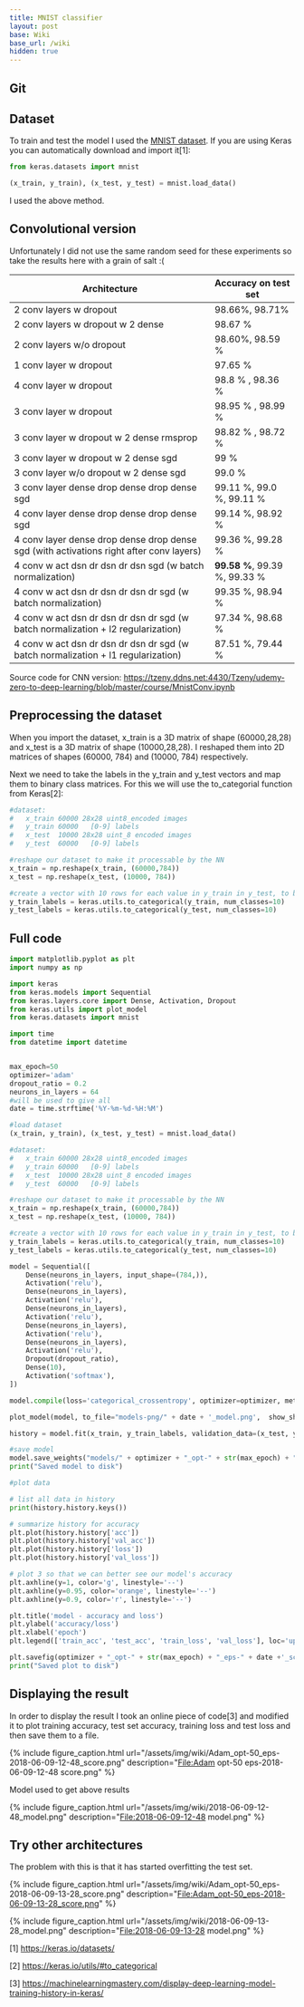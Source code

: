 ```yaml
---
title: MNIST classifier
layout: post
base: Wiki
base_url: /wiki
hidden: true
---
```



Git
---


Dataset
-------

To train and test the model I used the [MNIST dataset](http://yann.lecun.com/exdb/mnist/). If you are using Keras you can automatically download and import it[1]:

``` python
from keras.datasets import mnist

(x_train, y_train), (x_test, y_test) = mnist.load_data()
```

I used the above method.

Convolutional version
---------------------

Unfortunately I did not use the same random seed for these experiments so take the results here with a grain of salt :(

| Architecture                                                                            | Accuracy on test set             |
|-----------------------------------------------------------------------------------------|----------------------------------|
| 2 conv layers w dropout                                                                 | 98.66%, 98.71%                   |
| 2 conv layers w dropout w 2 dense                                                       | 98.67 %                          |
| 2 conv layers w/o dropout                                                               | 98.60%, 98.59 %                  |
| 1 conv layer w dropout                                                                  | 97.65 %                          |
| 4 conv layer w dropout                                                                  | 98.8 % , 98.36 %                 |
| 3 conv layer w dropout                                                                  | 98.95 % , 98.99 %                |
| 3 conv layer w dropout w 2 dense rmsprop                                                | 98.82 % , 98.72 %                |
| 3 conv layer w dropout w 2 dense sgd                                                    | 99 %                             |
| 3 conv layer w/o dropout w 2 dense sgd                                                  | 99.0 %                           |
| 3 conv layer dense drop dense drop dense sgd                                            | 99.11 %, 99.0 %, 99.11 %         |
| 4 conv layer dense drop dense drop dense sgd                                            | 99.14 %, 98.92 %                 |
| 4 conv layer dense drop dense drop dense sgd (with activations right after conv layers) | 99.36 %, 99.28 %                 |
| 4 conv w act dsn dr dsn dr dsn sgd (w batch normalization)                              | <b>99.58 %</b>, 99.39 %, 99.33 % |
| 4 conv w act dsn dr dsn dr dsn dr sgd (w batch normalization)                           | 99.35 %, 98.94 %                 |
| 4 conv w act dsn dr dsn dr dsn dr sgd (w batch normalization + l2 regularization)       | 97.34 %, 98.68 %                 |
| 4 conv w act dsn dr dsn dr dsn dr sgd (w batch normalization + l1 regularization)       | 87.51 %, 79.44 %                 |

Source code for CNN version: [<https://tzeny.ddns.net:4430/Tzeny/udemy-zero-to-deep-learning/blob/master/course/MnistConv.ipynb>](https://tzeny.ddns.net:4430/Tzeny/udemy-zero-to-deep-learning/blob/master/course/MnistConv.ipynb)

Preprocessing the dataset
-------------------------

When you import the dataset, x_train is a 3D matrix of shape (60000,28,28) and x_test is a 3D matrix of shape (10000,28,28). I reshaped them into 2D matrices of shapes (60000, 784) and (10000, 784) respectively.

Next we need to take the labels in the y_train and y_test vectors and map them to binary class matrices. For this we will use the to_categorial function from Keras[2]:

``` python
#dataset:
#   x_train 60000 28x28 uint8_encoded images
#   y_train 60000   [0-9] labels
#   x_test  10000 28x28 uint_8 encoded images
#   y_test  60000   [0-9] labels

#reshape our dataset to make it processable by the NN
x_train = np.reshape(x_train, (60000,784))
x_test = np.reshape(x_test, (10000, 784))

#create a vector with 10 rows for each value in y_train in y_test, to be used by our activation layer
y_train_labels = keras.utils.to_categorical(y_train, num_classes=10)
y_test_labels = keras.utils.to_categorical(y_test, num_classes=10)
```

Full code
---------

``` python
import matplotlib.pyplot as plt
import numpy as np

import keras
from keras.models import Sequential
from keras.layers.core import Dense, Activation, Dropout
from keras.utils import plot_model
from keras.datasets import mnist

import time
from datetime import datetime


max_epoch=50
optimizer='adam'
dropout_ratio = 0.2
neurons_in_layers = 64
#will be used to give all
date = time.strftime('%Y-%m-%d-%H:%M')

#load dataset
(x_train, y_train), (x_test, y_test) = mnist.load_data()

#dataset:
#   x_train 60000 28x28 uint8_encoded images
#   y_train 60000   [0-9] labels
#   x_test  10000 28x28 uint_8 encoded images
#   y_test  60000   [0-9] labels

#reshape our dataset to make it processable by the NN
x_train = np.reshape(x_train, (60000,784))
x_test = np.reshape(x_test, (10000, 784))

#create a vector with 10 rows for each value in y_train in y_test, to be used by our activation layer
y_train_labels = keras.utils.to_categorical(y_train, num_classes=10)
y_test_labels = keras.utils.to_categorical(y_test, num_classes=10)

model = Sequential([
    Dense(neurons_in_layers, input_shape=(784,)),
    Activation('relu'),
    Dense(neurons_in_layers),
    Activation('relu'),
    Dense(neurons_in_layers),
    Activation('relu'),
    Dense(neurons_in_layers),
    Activation('relu'),
    Dense(neurons_in_layers),
    Activation('relu'),
    Dropout(dropout_ratio),
    Dense(10),
    Activation('softmax'),
])

model.compile(loss='categorical_crossentropy', optimizer=optimizer, metrics=['accuracy'])

plot_model(model, to_file="models-png/" + date + '_model.png',  show_shapes=True)

history = model.fit(x_train, y_train_labels, validation_data=(x_test, y_test_labels), epochs=max_epoch, verbose=1)

#save model
model.save_weights("models/" + optimizer + "_opt-" + str(max_epoch) + "_eps-" + date + ".h5")
print("Saved model to disk")

#plot data

# list all data in history
print(history.history.keys())

# summarize history for accuracy
plt.plot(history.history['acc'])
plt.plot(history.history['val_acc'])
plt.plot(history.history['loss'])
plt.plot(history.history['val_loss'])

# plot 3 so that we can better see our model's accuracy
plt.axhline(y=1, color='g', linestyle='--')
plt.axhline(y=0.95, color='orange', linestyle='--')
plt.axhline(y=0.9, color='r', linestyle='--')

plt.title('model - accuracy and loss')
plt.ylabel('accuracy/loss')
plt.xlabel('epoch')
plt.legend(['train_acc', 'test_acc', 'train_loss', 'val_loss'], loc='upper left')

plt.savefig(optimizer + "_opt-" + str(max_epoch) + "_eps-" + date +'_score.png', bbox_inches='tight')
print("Saved plot to disk")
```

Displaying the result
---------------------

In order to display the result I took an online piece of code[3] and modified it to plot training accuracy, test set accuracy, training loss and test loss and then save them to a file.

{% include figure_caption.html url="/assets/img/wiki/Adam_opt-50_eps-2018-06-09-12-48_score.png" description="<File:Adam> opt-50 eps-2018-06-09-12-48 score.png" %}

Model used to get above results

{% include figure_caption.html url="/assets/img/wiki/2018-06-09-12-48_model.png" description="<File:2018-06-09-12-48> model.png" %}

Try other architectures
-----------------------

The problem with this is that it has started overfitting the test set.

{% include figure_caption.html url="/assets/img/wiki/Adam_opt-50_eps-2018-06-09-13-28_score.png" description="<File:Adam_opt-50_eps-2018-06-09-13-28_score.png>" %}

{% include figure_caption.html url="/assets/img/wiki/2018-06-09-13-28_model.png" description="<File:2018-06-09-13-28> model.png" %}

[1] <https://keras.io/datasets/>

[2] <https://keras.io/utils/#to_categorical>

[3] <https://machinelearningmastery.com/display-deep-learning-model-training-history-in-keras/>
